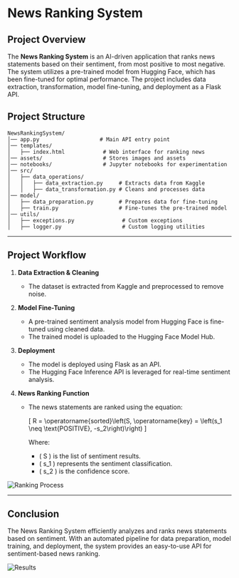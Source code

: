 # News Ranking System

## Project Overview
The **News Ranking System** is an AI-driven application that ranks news statements based on their sentiment, from most positive to most negative. The system utilizes a pre-trained model from Hugging Face, which has been fine-tuned for optimal performance. The project includes data extraction, transformation, model fine-tuning, and deployment as a Flask API.

## Project Structure
```
NewsRankingSystem/
│── app.py                   # Main API entry point
│── templates/
│   ├── index.html            # Web interface for ranking news
│── assets/                   # Stores images and assets
│── notebooks/                # Jupyter notebooks for experimentation
│── src/
│   ├── data_operations/
│   │   ├── data_extraction.py     # Extracts data from Kaggle
│   │   ├── data_transformation.py # Cleans and processes data
│── model/
│   ├── data_preparation.py        # Prepares data for fine-tuning
│   ├── train.py                   # Fine-tunes the pre-trained model
│── utils/
│   ├── exceptions.py               # Custom exceptions
│   ├── logger.py                   # Custom logging utilities
```

---

## Project Workflow

1. **Data Extraction & Cleaning**
   - The dataset is extracted from Kaggle and preprocessed to remove noise.
   
2. **Model Fine-Tuning**
   - A pre-trained sentiment analysis model from Hugging Face is fine-tuned using cleaned data.
   - The trained model is uploaded to the Hugging Face Model Hub.
   
3. **Deployment**
   - The model is deployed using Flask as an API.
   - The Hugging Face Inference API is leveraged for real-time sentiment analysis.
   
4. **News Ranking Function**
   - The news statements are ranked using the equation:
     
     \[
     R = \operatorname{sorted}\left(S, \operatorname{key} = \left(s_1 \neq \text{POSITIVE}, -s_2\right)\right)
     \]
     
     Where:
     - \( S \) is the list of sentiment results.
     - \( s_1 \) represents the sentiment classification.
     - \( s_2 \) is the confidence score.

![Ranking Process](assets/ranking_process.png)

---

## Conclusion
The News Ranking System efficiently analyzes and ranks news statements based on sentiment. With an automated pipeline for data preparation, model training, and deployment, the system provides an easy-to-use API for sentiment-based news ranking.

![Results](assets/results.png)

